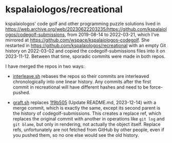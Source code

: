 # kspalaiologos/recreational

kspalaiologos' code golf and other programming puzzle solutions lived in
https://web.archive.org/web/20230622203235/https://github.com/kspalaiologos/codegolf-submissions,
from 2019-08-14 to 2022-03-21, which I've mirrored at https://github.com/wspace/kspalaiologos-codegolf.
She restarted in https://github.com/kspalaiologos/recreational with an empty
Git history on 2022-03-02 and copied the codegolf-submissions files into it on
2023-11-12. Between that time, sporadic commits were made in both repos.

I have merged the repos in two ways:

- [interleave.sh](./interleave.sh) rebases the repos so their commits are
  interleaved chronologically into one linear history. Any commits after the
  first commit in recreational will have different hashes and need to be
  force-pushed.

- [graft.sh](./graft.sh) replaces [1f9b505](https://github.com/kspalaiologos/recreational/commit/1f9b5057f9a9786b37c11f784b3102541ea39668)
  (Update README.md, 2023-12-14) with a merge commit, which is exactly the same,
  except its second parent is the history of codegolf-submissions. This creates
  a replace ref, which replaces the original commit with another in operations
  like `git log` and `git blame`, but only in rendering, not actually the object
  itself. Replace refs, unfortunately are not fetched from GitHub by other
  people, even if you pushed them, so no one else would see the old history.
